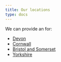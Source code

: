 ```yaml
---
title: Our locations
type: docs
---
```

We can provide an  for:

- [Devon](devon)
- [Cornwall](cornwall.md)
- [Bristol and Somerset](bristol-and-somerset)
- [Yorkshire](yorkshire)
 
